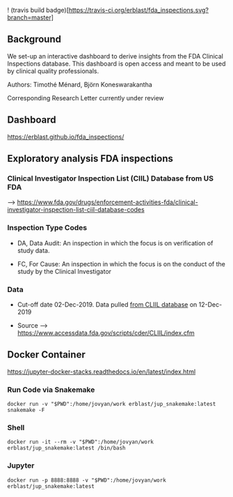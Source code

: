 ! (travis build badge)[https://travis-ci.org/erblast/fda_inspections.svg?branch=master]

## Background

We set-up an interactive dashboard to derive insights from the FDA Clinical Inspections database. This dashboard is open access and meant to be used by clinical quality professionals.  

Authors: Timothé Ménard, Björn Koneswarakantha

Corresponding Research Letter currently under review

## Dashboard

https://erblast.github.io/fda_inspections/


## Exploratory analysis FDA inspections 

### Clinical Investigator Inspection List (CIIL) Database from US FDA
--> https://www.fda.gov/drugs/enforcement-activities-fda/clinical-investigator-inspection-list-ciil-database-codes

### Inspection Type Codes

- DA, Data Audit: An inspection in which the focus is on verification of study data.

- FC,  For Cause: An inspection in which the focus is on the conduct of the study by the Clinical Investigator

### Data

- Cut-off date 02-Dec-2019. Data pulled [from CLIIL database](https://www.accessdata.fda.gov/scripts/cder/CLIIL/index.cfm) on 12-Dec-2019

- Source --> https://www.accessdata.fda.gov/scripts/cder/CLIIL/index.cfm


## Docker Container

https://jupyter-docker-stacks.readthedocs.io/en/latest/index.html

### Run Code via Snakemake
```
docker run -v "$PWD":/home/jovyan/work erblast/jup_snakemake:latest snakemake -F
```

### Shell
```
docker run -it --rm -v "$PWD":/home/jovyan/work erblast/jup_snakemake:latest /bin/bash
```

### Jupyter
```
docker run -p 8888:8888 -v "$PWD":/home/jovyan/work erblast/jup_snakemake:latest
```
